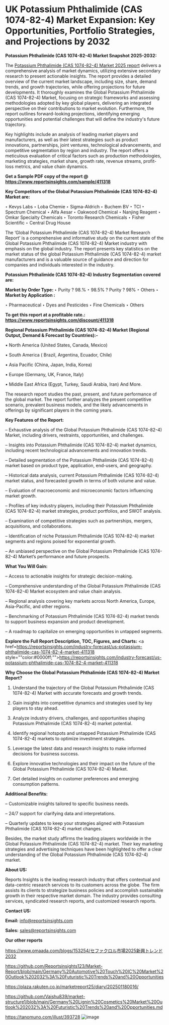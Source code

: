 # UK Potassium Phthalimide (CAS 1074-82-4) Market Expansion: Key Opportunities, Portfolio Strategies, and Projections by 2032

<strong>Potassium Phthalimide (CAS 1074-82-4) Market Snapshot 2025-2032:</strong>

The <a href=https://www.reportsinsights.com/sample/411318>Potassium Phthalimide (CAS 1074-82-4) Market 2025 report</a> delivers a comprehensive analysis of market dynamics, utilizing extensive secondary research to present actionable insights. The report provides a detailed overview of the current market landscape, including size, share, demand trends, and growth trajectories, while offering projections for future developments. It thoroughly examines the Global Potassium Phthalimide (CAS 1074-82-4) Market, focusing on strategic frameworks and assessing methodologies adopted by key global players, delivering an integrated perspective on their contributions to market evolution. Furthermore, the report outlines forward-looking projections, identifying emerging opportunities and potential challenges that will define the industry's future trajectory.

Key highlights include an analysis of leading market players and manufacturers, as well as their latest strategies such as product innovations, partnerships, joint ventures, technological advancements, and competitive segmentation by region and industry. The report offers a meticulous evaluation of critical factors such as production methodologies, marketing strategies, market share, growth rate, revenue streams, profit-loss metrics, and value chain dynamics.

<strong>Get a Sample PDF copy of the report @ <a href=https://www.reportsinsights.com/sample/411318 style=color:#0000ff;>https://www.reportsinsights.com/sample/411318</a></strong>

<strong>Key Competitors of the Global Potassium Phthalimide (CAS 1074-82-4) Market are:</strong>

‣ Kevys Labs
‣ Loba Chemie
‣ Sigma-Aldrich
‣ Buchem BV
‣ TCI
‣ Spectrum Chemical
‣ Alfa Aesar
‣ Oakwood Chemical
‣ Nanjing Reagent
‣ Omkar Specialty Chemicals
‣ Toronto Research Chemicals
‣ Fisher Scientific
‣ Central Drug House

The ‘Global Potassium Phthalimide (CAS 1074-82-4) Market Research Report’ is a comprehensive and informative study on the current state of the Global Potassium Phthalimide (CAS 1074-82-4) Market industry with emphasis on the global industry. The report presents key statistics on the market status of the global Potassium Phthalimide (CAS 1074-82-4) market manufacturers and is a valuable source of guidance and direction for companies and individuals interested in the industry.

<strong>Potassium Phthalimide (CAS 1074-82-4) Industry Segmentation covered are:</strong>

<strong>Market by Order Type: </strong>
‣ Purity ? 98.%
‣ 98.5% ? Purity ? 98%
‣ Others
‣ 
<strong>Market by Application :</strong>

‣ Pharmaceutical
‣ Dyes and Pesticides
‣ Fine Chemicals
‣ Others

<strong>To get this report at a profitable rate.: <a href=https://www.reportsinsights.com/discount/411318 style=color:#0000ff;>https://www.reportsinsights.com/discount/411318</a></strong>

<strong>Regional Potassium Phthalimide (CAS 1074-82-4) Market (Regional Output, Demand &amp; Forecast by Countries):-</strong>

• North America (United States, Canada, Mexico)

• South America ( Brazil, Argentina, Ecuador, Chile)

• Asia Pacific (China, Japan, India, Korea)

• Europe (Germany, UK, France, Italy)

• Middle East Africa (Egypt, Turkey, Saudi Arabia, Iran) And More.

The research report studies the past, present, and future performance of the global market. The report further analyzes the present competitive scenario, prevalent business models, and the likely advancements in offerings by significant players in the coming years.

<strong>Key Features of the Report:</strong>

– Exhaustive analysis of the Global Potassium Phthalimide (CAS 1074-82-4) Market, including drivers, restraints, opportunities, and challenges.

– Insights into Potassium Phthalimide (CAS 1074-82-4) market dynamics, including recent technological advancements and innovation trends.

– Detailed segmentation of the Potassium Phthalimide (CAS 1074-82-4) market based on product type, application, end-users, and geography.

– Historical data analysis, current Potassium Phthalimide (CAS 1074-82-4) market status, and forecasted growth in terms of both volume and value.

– Evaluation of macroeconomic and microeconomic factors influencing market growth.

– Profiles of key industry players, including their Potassium Phthalimide (CAS 1074-82-4) market strategies, product portfolios, and SWOT analysis.

– Examination of competitive strategies such as partnerships, mergers, acquisitions, and collaborations.

– Identification of niche Potassium Phthalimide (CAS 1074-82-4) market segments and regions poised for exponential growth.

– An unbiased perspective on the Global Potassium Phthalimide (CAS 1074-82-4) Market’s performance and future prospects.

<strong>What You Will Gain:</strong>

– Access to actionable insights for strategic decision-making.

– Comprehensive understanding of the Global Potassium Phthalimide (CAS 1074-82-4) Market ecosystem and value chain analysis.

– Regional analysis covering key markets across North America, Europe, Asia-Pacific, and other regions.

– Benchmarking of Potassium Phthalimide (CAS 1074-82-4) market trends to support business expansion and product development.

– A roadmap to capitalize on emerging opportunities in untapped segments.

<strong>Explore the Full Report Description, TOC, Figures, and Charts:</strong>
<a href=https://reportsinsights.com/industry-forecast/us-potassium-phthalimide-cas-1074-82-4-market-411318 style=""color:#0000ff;"">https://reportsinsights.com/industry-forecast/us-potassium-phthalimide-cas-1074-82-4-market-411318</a>

<strong>Why Choose the Global Potassium Phthalimide (CAS 1074-82-4) Market Report?</strong>

1. Understand the trajectory of the Global Potassium Phthalimide (CAS 1074-82-4) Market with accurate forecasts and growth trends.

2. Gain insights into competitive dynamics and strategies used by key players to stay ahead.

3. Analyze industry drivers, challenges, and opportunities shaping Potassium Phthalimide (CAS 1074-82-4) market potential.

4. Identify regional hotspots and untapped Potassium Phthalimide (CAS 1074-82-4) markets to optimize investment strategies.

5. Leverage the latest data and research insights to make informed decisions for business success.

6. Explore innovative technologies and their impact on the future of the Global Potassium Phthalimide (CAS 1074-82-4) Market.

7. Get detailed insights on customer preferences and emerging consumption patterns.

<strong>Additional Benefits:</strong>

– Customizable insights tailored to specific business needs.

– 24/7 support for clarifying data and interpretations.

– Quarterly updates to keep your strategies aligned with Potassium Phthalimide (CAS 1074-82-4) market changes.

Besides, the market study affirms the leading players worldwide in the Global Potassium Phthalimide (CAS 1074-82-4) market. Their key marketing strategies and advertising techniques have been highlighted to offer a clear understanding of the Global Potassium Phthalimide (CAS 1074-82-4) market.

<strong><strong>About US</strong>:</strong>

Reports Insights is the leading research industry that offers contextual and data-centric research services to its customers across the globe. The firm assists its clients to strategize business policies and accomplish sustainable growth in their respective market domain. The industry provides consulting services, syndicated research reports, and customized research reports.

<strong>Contact US:</strong>

<p class=><b>Email:</b> <a href=mailto:info@reportsinsights.com>info@reportsinsights.com</a></p>
<p class=><b>Sales:</b> <a href=mailto:sales@reportsinsights.com>sales@reportsinsights.com</a></p>

<strong>Our other reports</strong>

<a href=https://www.omaada.com/blogs/153254/セファクロル市場2025新興トレンド2032>https://www.omaada.com/blogs/153254/セファクロル市場2025新興トレンド2032</a>

<a href=https://github.com/Reportsinsights123/Market-Report/blob/main/Germany%20Automotive%20Touch%20IC%20Market%20Outlook%202032%3A%20Futuristic%20Trends%20and%20Opportunities>https://github.com/Reportsinsights123/Market-Report/blob/main/Germany%20Automotive%20Touch%20IC%20Market%20Outlook%202032%3A%20Futuristic%20Trends%20and%20Opportunities</a>

<a href=https://plaza.rakuten.co.jp/marketreport25/diary/202501180016/>https://plaza.rakuten.co.jp/marketreport25/diary/202501180016/</a>

<a href=https://github.com/Vaishu839/market-structure1/blob/main/Germany%20Lignin%20Cosmetics%20Market%20Outlook%202032%3A%20Futuristic%20Trends%20and%20Opportunities.md>https://github.com/Vaishu839/market-structure1/blob/main/Germany%20Lignin%20Cosmetics%20Market%20Outlook%202032%3A%20Futuristic%20Trends%20and%20Opportunities.md</a>

<a href=https://tanomuno.com/illust/393728>https://tanomuno.com/illust/393728</a>
![image](https://github.com/user-attachments/assets/f24d0f1d-a64c-4cde-9ee3-92bb1c016e5d)
